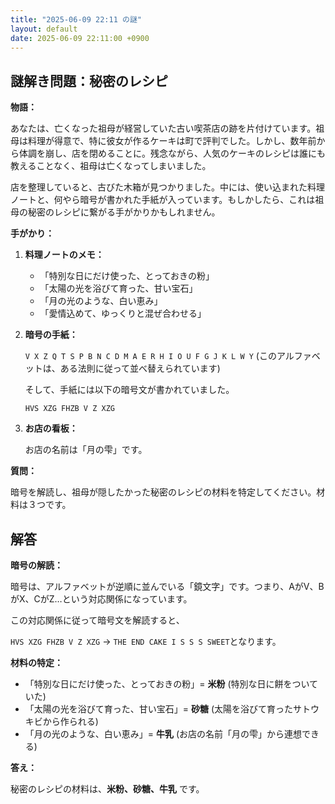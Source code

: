 ```yaml
---
title: "2025-06-09 22:11 の謎"
layout: default
date: 2025-06-09 22:11:00 +0900
---
```

## 謎解き問題：秘密のレシピ

**物語：**

あなたは、亡くなった祖母が経営していた古い喫茶店の跡を片付けています。祖母は料理が得意で、特に彼女が作るケーキは町で評判でした。しかし、数年前から体調を崩し、店を閉めることに。残念ながら、人気のケーキのレシピは誰にも教えることなく、祖母は亡くなってしまいました。

店を整理していると、古びた木箱が見つかりました。中には、使い込まれた料理ノートと、何やら暗号が書かれた手紙が入っています。もしかしたら、これは祖母の秘密のレシピに繋がる手がかりかもしれません。

**手がかり：**

1.  **料理ノートのメモ：**
    *   「特別な日にだけ使った、とっておきの粉」
    *   「太陽の光を浴びて育った、甘い宝石」
    *   「月の光のような、白い恵み」
    *   「愛情込めて、ゆっくりと混ぜ合わせる」

2.  **暗号の手紙：**

    `V X Z Q T S P B N C D M A E R H I O U F G J K L W Y`
    (このアルファベットは、ある法則に従って並べ替えられています)

    そして、手紙には以下の暗号文が書かれていました。

    `HVS XZG FHZB V Z XZG`

3.  **お店の看板：**

    お店の名前は「月の雫」です。

**質問：**

暗号を解読し、祖母が隠したかった秘密のレシピの材料を特定してください。材料は３つです。

## 解答

**暗号の解読：**

暗号は、アルファベットが逆順に並んでいる「鏡文字」です。つまり、AがV、BがX、CがZ…という対応関係になっています。

この対応関係に従って暗号文を解読すると、

`HVS XZG FHZB V Z XZG` → `THE END CAKE I S S S SWEET`となります。

**材料の特定：**

*   「特別な日にだけ使った、とっておきの粉」= **米粉** (特別な日に餅をついていた)
*   「太陽の光を浴びて育った、甘い宝石」= **砂糖** (太陽を浴びて育ったサトウキビから作られる)
*   「月の光のような、白い恵み」= **牛乳** (お店の名前「月の雫」から連想できる)

**答え：**

秘密のレシピの材料は、**米粉、砂糖、牛乳** です。
